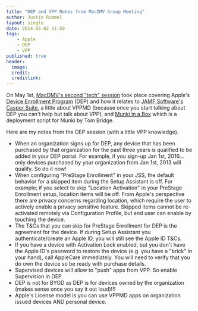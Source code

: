 ```yaml
---
title: "DEP and VPP Notes from MacDMV Group Meeting"
author: Justin Rummel
layout: single
date: 2014-05-02 11:59
tags:
    - Apple
    - DEP
    - VPP
published: true
header:
  image:
  credit:
  creditlink:
---
```

On May 1st, [MacDMV's second "tech" session][2014-05-01] took place covering Apple's [Device Enrollment Program][DEP] (DEP) and how it relates to [JAMF Software's Casper Suite][JSS], a little about VPPMD (because once you start talking about DEP you can't help but talk about VPP), and [Munki in a Box][MiaB] which is a deployment script for Munki by Tom Bridge.

Here are my notes from the DEP session (with a little VPP knowledge).

-	When an organization signs up for DEP, any device that has been purchased by that organization for the past three years is qualified to be added in your DEP portal.  For example, if you sign-up Jan 1st, 2016... only devices purchased by your organization from Jan 1st, 2013 will qualify.  So do it now!
-	When configuring "PreStage Enrollment" in your JSS, the default behavior for a skipped item during the Setup Assistant is off. For example; if you select to skip "Location Activation" in your PreStage Enrollment setup, location items will be off.  From Apple's perspective there are privacy concerns regarding location, which require the user to actively enable a privacy sensitive feature.  Skipped items cannot be re-activated remotely via Configuration Profile, but end user can enable by touching the device.
-	The T&Cs that you can skip for PreStage Enrollment for DEP is the agreement for the device. If during Setup Assistant you authenticate/create an Apple ID, you will still see the Apple ID T&Cs.
-	If you have a device with Activation Lock enabled, but you don't have the Apple ID's password to restore the device (e.g. you have a "brick" in your hand), call AppleCare immediately. You will need to verify that you do own the device so be ready with purchase details.
-	Supervised devices will allow to "push" apps from VPP. So enable Supervision in DEP.
-	DEP is not for BYOD as DEP is for devices owned by the organization (makes sense once you say it out loud)!!!
-	Apple's License model is you can use VPPMD apps on organization issued devices AND personal device.

[2014-05-01]: http://www.macdmv.com/may-1st-meet-up-recap
[DEP]: https://www.apple.com/education/it/dep/
[JSS]: http://www.jamfsoftware.com/news/apple-innovation-device-enrollment-program-dep-and-volume-purchase-program-/
[MiaB]: http://tbridge.github.io/munki-in-a-box/
